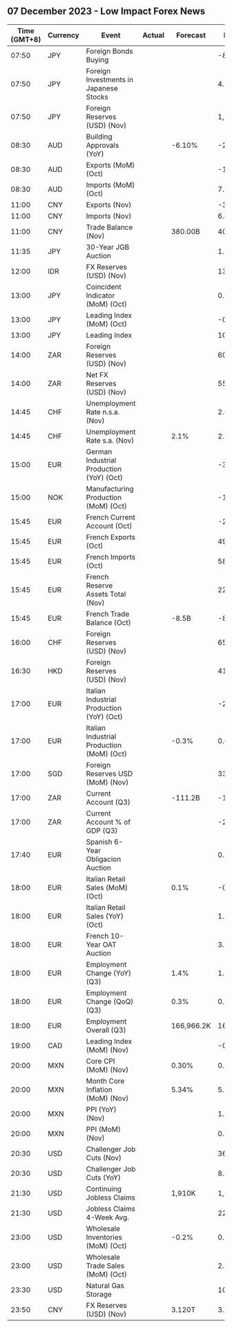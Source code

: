 ## 07 December 2023 - Low Impact Forex News

| Time (GMT+8) | Currency | Event | Actual | Forecast | Previous |
|------|----------|-------|--------|----------|----------|
| 07:50 | JPY | Foreign Bonds Buying |  |  | -84.5B |
| 07:50 | JPY | Foreign Investments in Japanese Stocks |  |  | 4.2B |
| 07:50 | JPY | Foreign Reserves (USD) (Nov) |  |  | 1,238.0B |
| 08:30 | AUD | Building Approvals (YoY) |  | -6.10% | -20.60% |
| 08:30 | AUD | Exports (MoM) (Oct) |  |  | -1.4% |
| 08:30 | AUD | Imports (MoM) (Oct) |  |  | 7.5% |
| 11:00 | CNY | Exports (Nov) |  |  | -3.10M |
| 11:00 | CNY | Imports (Nov) |  |  | 6.40M |
| 11:00 | CNY | Trade Balance (Nov) |  | 380.00B | 405.47B |
| 11:35 | JPY | 30-Year JGB Auction |  |  | 1.741% |
| 12:00 | IDR | FX Reserves (USD) (Nov) |  |  | 133.10B |
| 13:00 | JPY | Coincident Indicator (MoM) (Oct) |  |  | 0.1% |
| 13:00 | JPY | Leading Index (MoM) (Oct) |  |  | -0.3% |
| 13:00 | JPY | Leading Index |  |  | 108.9 |
| 14:00 | ZAR | Foreign Reserves (USD) (Nov) |  |  | 60.96B |
| 14:00 | ZAR | Net FX Reserves (USD) (Nov) |  |  | 55.510B |
| 14:45 | CHF | Unemployment Rate n.s.a. (Nov) |  |  | 2.0% |
| 14:45 | CHF | Unemployment Rate s.a. (Nov) |  | 2.1% | 2.1% |
| 15:00 | EUR | German Industrial Production (YoY) (Oct) |  |  | -3.86% |
| 15:00 | NOK | Manufacturing Production (MoM) (Oct) |  |  | -1.3% |
| 15:45 | EUR | French Current Account (Oct) |  |  | -2.50B |
| 15:45 | EUR | French Exports (Oct) |  |  | 49.1B |
| 15:45 | EUR | French Imports (Oct) |  |  | 58.0B |
| 15:45 | EUR | French Reserve Assets Total (Nov) |  |  | 224,598.0M |
| 15:45 | EUR | French Trade Balance (Oct) |  | -8.5B | -8.9B |
| 16:00 | CHF | Foreign Reserves (USD) (Nov) |  |  | 657.8B |
| 16:30 | HKD | Foreign Reserves (USD) (Nov) |  |  | 416.00B |
| 17:00 | EUR | Italian Industrial Production (YoY) (Oct) |  |  | -2.0% |
| 17:00 | EUR | Italian Industrial Production (MoM) (Oct) |  | -0.3% | 0.0% |
| 17:00 | SGD | Foreign Reserves USD (MoM) (Nov) |  |  | 338.2B |
| 17:00 | ZAR | Current Account (Q3) |  | -111.2B | -160.7B |
| 17:00 | ZAR | Current Account % of GDP (Q3) |  |  | -2.30% |
| 17:40 | EUR | Spanish 6-Year Obligacion Auction |  |  | 0.849% |
| 18:00 | EUR | Italian Retail Sales (MoM) (Oct) |  | 0.1% | -0.3% |
| 18:00 | EUR | Italian Retail Sales (YoY) (Oct) |  |  | 1.3% |
| 18:00 | EUR | French 10-Year OAT Auction |  |  | 3.32% |
| 18:00 | EUR | Employment Change (YoY) (Q3) |  | 1.4% | 1.3% |
| 18:00 | EUR | Employment Change (QoQ) (Q3) |  | 0.3% | 0.2% |
| 18:00 | EUR | Employment Overall (Q3) |  | 166,966.2K | 166,745.3K |
| 19:00 | CAD | Leading Index (MoM) (Nov) |  |  | -0.01% |
| 20:00 | MXN | Core CPI (MoM) (Nov) |  | 0.30% | 0.39% |
| 20:00 | MXN | Month Core Inflation (MoM) (Nov) |  | 5.34% | 5.50% |
| 20:00 | MXN | PPI (YoY) (Nov) |  |  | 1.30% |
| 20:00 | MXN | PPI (MoM) (Nov) |  |  | 0.50% |
| 20:30 | USD | Challenger Job Cuts (Nov) |  |  | 36.836K |
| 20:30 | USD | Challenger Job Cuts (YoY) |  |  | 8.8% |
| 21:30 | USD | Continuing Jobless Claims |  | 1,910K | 1,927K |
| 21:30 | USD | Jobless Claims 4-Week Avg. |  |  | 220.00K |
| 23:00 | USD | Wholesale Inventories (MoM) (Oct) |  | -0.2% | 0.2% |
| 23:00 | USD | Wholesale Trade Sales (MoM) (Oct) |  |  | 2.2% |
| 23:30 | USD | Natural Gas Storage |  |  | 10B |
| 23:50 | CNY | FX Reserves (USD) (Nov) |  | 3.120T | 3.101T |

